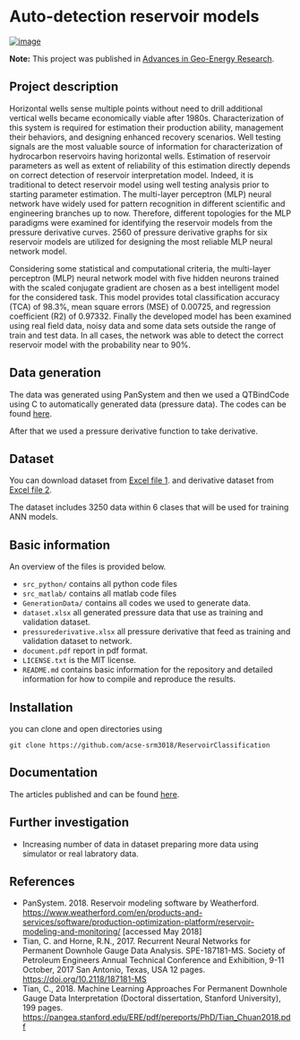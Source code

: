 # Auto-detection reservoir models 
[![image](https://img.shields.io/badge/License-MIT-yellow.svg)](https://opensource.org/licenses/MIT)


**Note:**
This project was published in [Advances in Geo-Energy Research](https://www.yandy-ager.com/index.php/ager/article/view/252).

## Project description
Horizontal wells sense multiple points without need to drill additional vertical wells became economically viable after 1980s. Characterization of this system is required for estimation their production ability, management their behaviors, and designing enhanced recovery scenarios. Well testing signals are the most valuable source of information for characterization of hydrocarbon reservoirs having horizontal wells. Estimation of reservoir parameters as well as extent of reliability of this estimation directly depends on correct detection of reservoir interpretation model.  Indeed, it is traditional to detect reservoir model using well testing analysis prior to starting parameter estimation.
The multi-layer perceptron (MLP) neural network have widely used for pattern recognition in different scientific and engineering branches up to now. Therefore, different topologies for the MLP paradigms were examined for identifying the reservoir models from the pressure derivative curves. 2560 of pressure derivative graphs for six reservoir models are utilized for designing the most reliable MLP neural network model.


Considering some statistical and computational criteria, the multi-layer perceptron (MLP) neural network model with five hidden neurons trained with the scaled conjugate gradient are chosen as a best intelligent model for the considered task. This model provides total classification accuracy (TCA) of 98.3%, mean square errors (MSE) of 0.00725, and regression coefficient (R2) of 0.97332. Finally the developed model has been examined using real field data, noisy data and some data sets outside the range of train and test data. In all cases, the network was able to detect the correct reservoir model with the probability near to 90%.

## Data generation
The data was generated using PanSystem and then we used a QTBindCode using C to automatically generated data (pressure data). The codes can be found [here](https://github.com/acse-srm3018/ReservoirClassification/tree/main/GenerationData). 

After that we used a pressure derivative function to take derivative.


## Dataset
You can download dataset from [Excel file 1](https://github.com/acse-srm3018/ReservoirClassification/blob/main/dataset.xlsx).
and derivative dataset from [Excel file 2](https://github.com/acse-srm3018/ReservoirClassification/blob/main/dataset.xlsx).

The dataset includes 3250 data within 6 clases that will be used for training ANN models.

## Basic information

An overview of the files is provided below.
- `src_python/` contains all python code files
- `src_matlab/` contains all matlab code files
- `GenerationData/` contains all codes we used to generate data.
- `dataset.xlsx` all generated pressure data that use as training and validation dataset.
- `pressurederivative.xlsx` all pressure derivative that feed as training and validation dataset to network.
- `document.pdf` report in pdf format.
- `LICENSE.txt` is the MIT license.
- `README.md` contains basic information for the repository and detailed information for how to compile and reproduce the results.


## Installation

you can clone and open directories using

```
git clone https://github.com/acse-srm3018/ReservoirClassification
```

## Documentation

 The articles published and can be found [here](https://github.com/acse-srm3018/ReservoirClassification/blob/main/document.pdf).


## Further investigation

- Increasing number of data in dataset preparing more data using simulator or real labratory data.

## References

* PanSystem. 2018. Reservoir modeling software by Weatherford. https://www.weatherford.com/en/products-and-services/software/production-optimization-platform/reservoir-modeling-and-monitoring/ [accessed May 2018]
* Tian, C. and Horne, R.N., 2017. Recurrent Neural Networks for Permanent Downhole Gauge Data Analysis. SPE-187181-MS. Society of Petroleum Engineers Annual Technical Conference and Exhibition, 9-11 October, 2017 San Antonio, Texas, USA  12 pages. https://doi.org/10.2118/187181-MS 
* Tian, C., 2018. Machine Learning Approaches For Permanent Downhole Gauge Data Interpretation (Doctoral dissertation, Stanford University), 199 pages.  https://pangea.stanford.edu/ERE/pdf/pereports/PhD/Tian_Chuan2018.pdf

